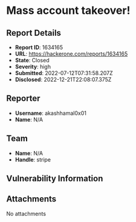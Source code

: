 # Mass account takeover!

## Report Details
- **Report ID**: 1634165
- **URL**: https://hackerone.com/reports/1634165
- **State**: Closed
- **Severity**: high
- **Submitted**: 2022-07-12T07:31:58.207Z
- **Disclosed**: 2022-12-21T22:08:07.375Z

## Reporter
- **Username**: akashhamal0x01
- **Name**: N/A

## Team
- **Name**: N/A
- **Handle**: stripe

## Vulnerability Information


## Attachments
No attachments
